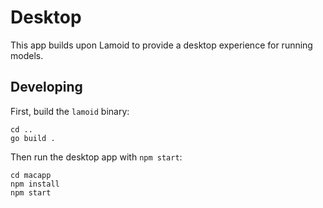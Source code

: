# Desktop

This app builds upon Lamoid to provide a desktop experience for running models.

## Developing

First, build the `lamoid` binary:

```
cd ..
go build .
```

Then run the desktop app with `npm start`:

```
cd macapp
npm install
npm start
```

